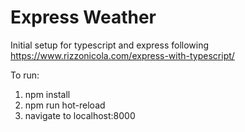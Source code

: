 # Express Weather 

Initial setup for typescript and express following https://www.rizzonicola.com/express-with-typescript/

To run: 
1. npm install
2. npm run hot-reload
3. navigate to localhost:8000
